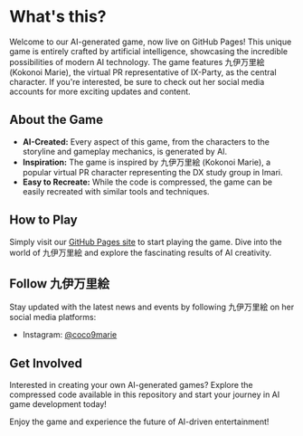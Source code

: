# What's this?

Welcome to our AI-generated game, now live on GitHub Pages! This unique game is entirely crafted by artificial intelligence, showcasing the incredible possibilities of modern AI technology. The game features 九伊万里絵 (Kokonoi Marie), the virtual PR representative of IX-Party, as the central character. If you're interested, be sure to check out her social media accounts for more exciting updates and content.

## About the Game

- **AI-Created:** Every aspect of this game, from the characters to the storyline and gameplay mechanics, is generated by AI.
- **Inspiration:** The game is inspired by 九伊万里絵 (Kokonoi Marie), a popular virtual PR character representing the DX study group in Imari.
- **Easy to Recreate:** While the code is compressed, the game can be easily recreated with similar tools and techniques.

## How to Play

Simply visit our [GitHub Pages site](https://hority.github.io/) to start playing the game. Dive into the world of 九伊万里絵 and explore the fascinating results of AI creativity.

## Follow 九伊万里絵

Stay updated with the latest news and events by following 九伊万里絵 on her social media platforms:

- Instagram: [@coco9marie](https://www.instagram.com/coco9marie/)

## Get Involved

Interested in creating your own AI-generated games? Explore the compressed code available in this repository and start your journey in AI game development today!

Enjoy the game and experience the future of AI-driven entertainment!
